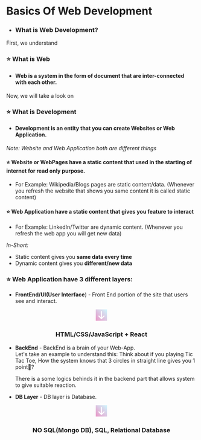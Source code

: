# Basics Of Web Development

- ### What is **Web Development**?

First, we understand<h3>⭐ What is **Web**</h3>

- #### Web is a system in the form of document that are inter-connected with each other.

Now, we will take a look on<h3>⭐ What is **Development**</h3>

- #### Development is an entity that you can create Websites or Web Application.

*Note: Website and Web Application both are different things*

<h4>⭐ Website or WebPages have a static content that used in the starting of internet for read only purpose.</h4>

- For Example: Wikipedia/Blogs pages are static content/data. (Whenever you refresh the website that shows you same content it is called static content)

<h4>⭐ Web Application have a static content that gives you feature to interact</h4>

- For Example: LinkedIn/Twitter are dynamic content. (Whenever you refresh the web app you will get new data)


*In-Short:*
- Static content gives you **same data every time**
- Dynamic content gives you **different/new data**


### ⭐ Web Application have **3** different layers:

- **FrontEnd/UI(User Interface**) - Front End portion of the site that users see and interact.

<div align="center">
    <img src="./assets/down.png" height="30" />
</div>

<div align="center">
    <h3>HTML/CSS/JavaScript + React</h3>
</div>

- **BackEnd** - BackEnd is a brain of your Web-App. <br>
  Let's take an example to understand this: Think about if you playing Tic Tac Toe, How the system knows that 3 circles in straight line gives you 1 point🤔?
  
  There is a some logics behinds it in the backend part that allows system to give suitable reaction.

- **DB Layer** - DB layer is Database.

<div align="center">
    <img src="./assets/down.png" height="30" />
</div>

<div align="center">
    <h3>NO SQL(Mongo DB), SQL, Relational Database</h3>
</div>